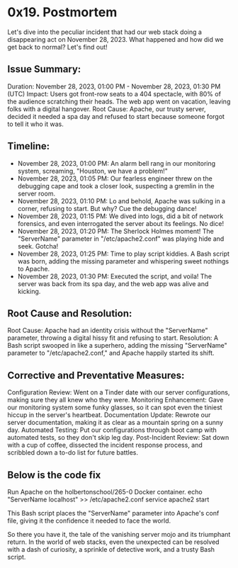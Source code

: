 # 0x19. Postmortem

Let's dive into the peculiar incident that had our web stack doing a disappearing act on November 28, 2023. What happened and how did we get back to normal? Let's find out!

## Issue Summary:
Duration: November 28, 2023, 01:00 PM - November 28, 2023, 01:30 PM (UTC)
Impact: Users got front-row seats to a 404 spectacle, with 80% of the audience scratching their heads. The web app went on vacation, leaving folks with a digital hangover.
Root Cause: Apache, our trusty server, decided it needed a spa day and refused to start because someone forgot to tell it who it was.

## Timeline:
- November 28, 2023, 01:00 PM: An alarm bell rang in our monitoring system, screaming, "Houston, we have a problem!"
- November 28, 2023, 01:05 PM: Our fearless engineer threw on the debugging cape and took a closer look, suspecting a gremlin in the server room.
- November 28, 2023, 01:10 PM: Lo and behold, Apache was sulking in a corner, refusing to start. But why? Cue the debugging dance!
- November 28, 2023, 01:15 PM: We dived into logs, did a bit of network forensics, and even interrogated the server about its feelings. No dice!
- November 28, 2023, 01:20 PM: The Sherlock Holmes moment! The "ServerName" parameter in "/etc/apache2.conf" was playing hide and seek. Gotcha!
- November 28, 2023, 01:25 PM: Time to play script kiddies. A Bash script was born, adding the missing parameter and whispering sweet nothings to Apache.
- November 28, 2023, 01:30 PM: Executed the script, and voila! The server was back from its spa day, and the web app was alive and kicking.

## Root Cause and Resolution:
Root Cause: Apache had an identity crisis without the "ServerName" parameter, throwing a digital hissy fit and refusing to start.
Resolution: A Bash script swooped in like a superhero, adding the missing "ServerName" parameter to "/etc/apache2.conf," and Apache happily started its shift.

## Corrective and Preventative Measures:
Configuration Review: Went on a Tinder date with our server configurations, making sure they all knew who they were.
Monitoring Enhancement: Gave our monitoring system some funky glasses, so it can spot even the tiniest hiccup in the server's heartbeat.
Documentation Update: Rewrote our server documentation, making it as clear as a mountain spring on a sunny day.
Automated Testing: Put our configurations through boot camp with automated tests, so they don't skip leg day.
Post-Incident Review: Sat down with a cup of coffee, dissected the incident response process, and scribbled down a to-do list for future battles.

## Below is the code fix
Run Apache on the holbertonschool/265-0 Docker container.
echo "ServerName localhost" >> /etc/apache2.conf
service apache2 start

This Bash script places the "ServerName" parameter into Apache's conf file, giving it the confidence it needed to face the world.

So there you have it, the tale of the vanishing server mojo and its triumphant return. In the world of web stacks, even the unexpected can be resolved with a dash of curiosity, a sprinkle of detective work, and a trusty Bash script.
